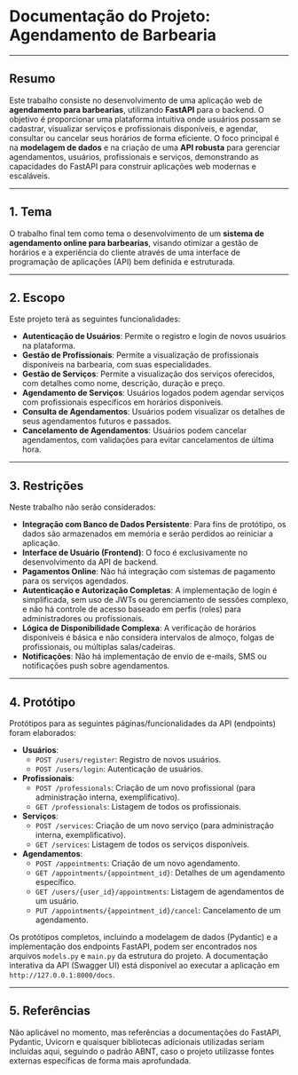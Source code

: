 # Documentação do Projeto: Agendamento de Barbearia

---

## Resumo

Este trabalho consiste no desenvolvimento de uma aplicação web de **agendamento para barbearias**, utilizando **FastAPI** para o backend. O objetivo é proporcionar uma plataforma intuitiva onde usuários possam se cadastrar, visualizar serviços e profissionais disponíveis, e agendar, consultar ou cancelar seus horários de forma eficiente. O foco principal é na **modelagem de dados** e na criação de uma **API robusta** para gerenciar agendamentos, usuários, profissionais e serviços, demonstrando as capacidades do FastAPI para construir aplicações web modernas e escaláveis.

---

## 1. Tema

O trabalho final tem como tema o desenvolvimento de um **sistema de agendamento online para barbearias**, visando otimizar a gestão de horários e a experiência do cliente através de uma interface de programação de aplicações (API) bem definida e estruturada.

---

## 2. Escopo

Este projeto terá as seguintes funcionalidades:

* **Autenticação de Usuários**: Permite o registro e login de novos usuários na plataforma.
* **Gestão de Profissionais**: Permite a visualização de profissionais disponíveis na barbearia, com suas especialidades.
* **Gestão de Serviços**: Permite a visualização dos serviços oferecidos, com detalhes como nome, descrição, duração e preço.
* **Agendamento de Serviços**: Usuários logados podem agendar serviços com profissionais específicos em horários disponíveis.
* **Consulta de Agendamentos**: Usuários podem visualizar os detalhes de seus agendamentos futuros e passados.
* **Cancelamento de Agendamentos**: Usuários podem cancelar agendamentos, com validações para evitar cancelamentos de última hora.

---

## 3. Restrições

Neste trabalho não serão considerados:

* **Integração com Banco de Dados Persistente**: Para fins de protótipo, os dados são armazenados em memória e serão perdidos ao reiniciar a aplicação.
* **Interface de Usuário (Frontend)**: O foco é exclusivamente no desenvolvimento da API de backend.
* **Pagamentos Online**: Não há integração com sistemas de pagamento para os serviços agendados.
* **Autenticação e Autorização Completas**: A implementação de login é simplificada, sem uso de JWTs ou gerenciamento de sessões complexo, e não há controle de acesso baseado em perfis (roles) para administradores ou profissionais.
* **Lógica de Disponibilidade Complexa**: A verificação de horários disponíveis é básica e não considera intervalos de almoço, folgas de profissionais, ou múltiplas salas/cadeiras.
* **Notificações**: Não há implementação de envio de e-mails, SMS ou notificações push sobre agendamentos.

---

## 4. Protótipo

Protótipos para as seguintes páginas/funcionalidades da API (endpoints) foram elaborados:

* **Usuários**:
    * `POST /users/register`: Registro de novos usuários.
    * `POST /users/login`: Autenticação de usuários.
* **Profissionais**:
    * `POST /professionals`: Criação de um novo profissional (para administração interna, exemplificativo).
    * `GET /professionals`: Listagem de todos os profissionais.
* **Serviços**:
    * `POST /services`: Criação de um novo serviço (para administração interna, exemplificativo).
    * `GET /services`: Listagem de todos os serviços disponíveis.
* **Agendamentos**:
    * `POST /appointments`: Criação de um novo agendamento.
    * `GET /appointments/{appointment_id}`: Detalhes de um agendamento específico.
    * `GET /users/{user_id}/appointments`: Listagem de agendamentos de um usuário.
    * `PUT /appointments/{appointment_id}/cancel`: Cancelamento de um agendamento.

Os protótipos completos, incluindo a modelagem de dados (Pydantic) e a implementação dos endpoints FastAPI, podem ser encontrados nos arquivos `models.py` e `main.py` da estrutura do projeto. A documentação interativa da API (Swagger UI) está disponível ao executar a aplicação em `http://127.0.0.1:8000/docs`.

---

## 5. Referências

Não aplicável no momento, mas referências a documentações do FastAPI, Pydantic, Uvicorn e quaisquer bibliotecas adicionais utilizadas seriam incluídas aqui, seguindo o padrão ABNT, caso o projeto utilizasse fontes externas específicas de forma mais aprofundada.
